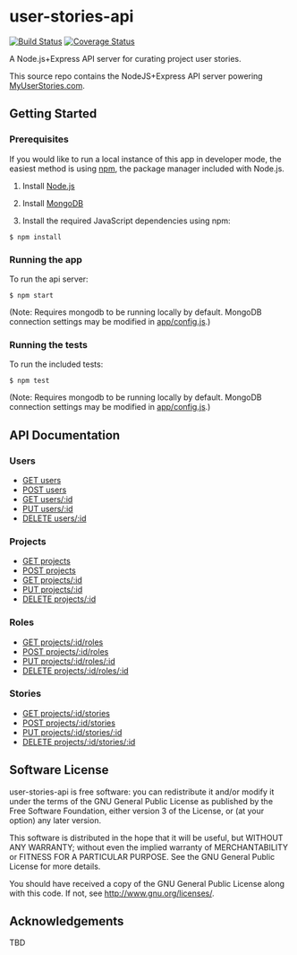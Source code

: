 # user-stories-api

[![Build Status](https://travis-ci.org/dougwt/user-stories-api.svg?branch=develop)](https://travis-ci.org/dougwt/user-stories-api) [![Coverage Status](https://coveralls.io/repos/github/dougwt/user-stories-api/badge.svg?branch=develop)](https://coveralls.io/github/dougwt/user-stories-api)

A Node.js+Express API server for curating project user stories.

This source repo contains the NodeJS+Express API server powering [MyUserStories.com](https://myuserstories.com).

## Getting Started

### Prerequisites

If you would like to run a local instance of this app in developer mode, the easiest method is using [npm](https://docs.npmjs.com/getting-started/installing-node), the package manager included with Node.js.

1. Install [Node.js](https://nodejs.org)

2. Install [MongoDB](https://mongodb.com)

3. Install the required JavaScript dependencies using npm:

  `$ npm install`

### Running the app

To run the api server:

  `$ npm start`

(Note: Requires mongodb to be running locally by default. MongoDB connection settings may be modified in [app/config.js](app/config.js).)

### Running the tests

To run the included tests:

  `$ npm test`

(Note: Requires mongodb to be running locally by default. MongoDB connection settings may be modified in [app/config.js](app/config.js).)

## API Documentation

### Users

*   [GET users](docs/users/GET_users.md)
*   [POST users](docs/users/POST_users.md)
*   [GET users/:id](docs/users/GET_users_id.md)
*   [PUT users/:id](docs/users/PUT_users_id.md)
*   [DELETE users/:id](docs/users/DELETE_users_id.md)

### Projects

*   [GET projects](docs/projects/GET_projects.md)
*   [POST projects](docs/projects/POST_projects.md)
*   [GET projects/:id](docs/projects/GET_projects_id.md)
*   [PUT projects/:id](docs/projects/PUT_projects_id.md)
*   [DELETE projects/:id](docs/projects/DELETE_projects_id.md)

### Roles

*   [GET projects/:id/roles](docs/roles/GET_roles.md)
*   [POST projects/:id/roles](docs/roles/POST_roles.md)
*   [PUT projects/:id/roles/:id](docs/roles/PUT_roles_id.md)
*   [DELETE projects/:id/roles/:id](docs/roles/DELETE_roles_id.md)

### Stories

*   [GET projects/:id/stories](docs/stories/GET_stories.md)
*   [POST projects/:id/stories](docs/stories/POST_stories.md)
*   [PUT projects/:id/stories/:id](docs/stories/PUT_stories_id.md)
*   [DELETE projects/:id/stories/:id](docs/stories/DELETE_stories_id.md)

## Software License

user-stories-api is free software: you can redistribute it and/or modify it under the terms of the GNU General Public License as published by the Free Software Foundation, either version 3 of the License, or (at your option) any later version.

This software is distributed in the hope that it will be useful, but WITHOUT ANY WARRANTY; without even the implied warranty of MERCHANTABILITY or FITNESS FOR A PARTICULAR PURPOSE. See the GNU General Public License for more details.

You should have received a copy of the GNU General Public License along with this code. If not, see http://www.gnu.org/licenses/.

## Acknowledgements

TBD
